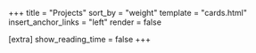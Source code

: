 +++
title = "Projects"
sort_by = "weight"
template = "cards.html"
insert_anchor_links = "left"
render = false

[extra]
show_reading_time = false
+++
